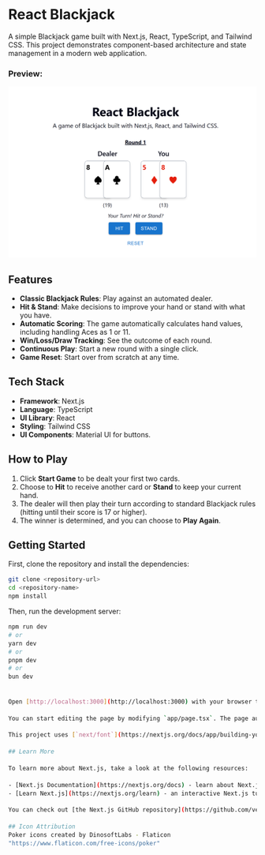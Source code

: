 # React Blackjack

A simple Blackjack game built with Next.js, React, TypeScript, and Tailwind CSS. This project demonstrates component-based architecture and state management in a modern web application.

### Preview:
![alt text](preview.png "Preview Image")

## Features

- **Classic Blackjack Rules**: Play against an automated dealer.
- **Hit & Stand**: Make decisions to improve your hand or stand with what you have.
- **Automatic Scoring**: The game automatically calculates hand values, including handling Aces as 1 or 11.
- **Win/Loss/Draw Tracking**: See the outcome of each round.
- **Continuous Play**: Start a new round with a single click.
- **Game Reset**: Start over from scratch at any time.

## Tech Stack

- **Framework**: Next.js
- **Language**: TypeScript
- **UI Library**: React
- **Styling**: Tailwind CSS
- **UI Components**: Material UI for buttons.

## How to Play

1.  Click **Start Game** to be dealt your first two cards.
2.  Choose to **Hit** to receive another card or **Stand** to keep your current hand.
3.  The dealer will then play their turn according to standard Blackjack rules (hitting until their score is 17 or higher).
4.  The winner is determined, and you can choose to **Play Again**.

## Getting Started

First, clone the repository and install the dependencies:

```bash
git clone <repository-url>
cd <repository-name>
npm install
```

Then, run the development server:

```bash
npm run dev
# or
yarn dev
# or
pnpm dev
# or
bun dev


Open [http://localhost:3000](http://localhost:3000) with your browser to see the result.

You can start editing the page by modifying `app/page.tsx`. The page auto-updates as you edit the file.

This project uses [`next/font`](https://nextjs.org/docs/app/building-your-application/optimizing/fonts) to automatically optimize and load [Geist](https://vercel.com/font), a new font family for Vercel.

## Learn More

To learn more about Next.js, take a look at the following resources:

- [Next.js Documentation](https://nextjs.org/docs) - learn about Next.js features and API.
- [Learn Next.js](https://nextjs.org/learn) - an interactive Next.js tutorial.

You can check out [the Next.js GitHub repository](https://github.com/vercel/next.js) - your feedback and contributions are welcome!

## Icon Attribution
Poker icons created by DinosoftLabs - Flaticon
"https://www.flaticon.com/free-icons/poker"
